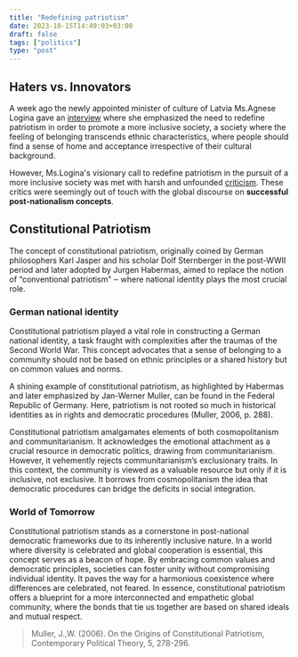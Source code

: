 ```yaml
---
title: "Redefining patriotism"
date: 2023-10-15T14:49:03+03:00
draft: false
tags: ["politics"]
type: "post"
---
```

## Haters vs. Innovators
A week ago the newly appointed minister of culture of Latvia Ms.Agnese Logina gave an [interview](https://satori.lv/article/seit-mes-cinamies-par-galvam-saruna-ar-kulturas-ministri-agnesi-loginu) where she emphasized the need to redefine patriotism in order to promote a more inclusive society, a society where the feeling of belonging transcends ethnic characteristics, where people should find a sense of home and acceptance irrespective of their cultural background. 

However, Ms.Logina's visionary call to redefine patriotism in the pursuit of a more inclusive society was met with harsh and unfounded [criticism](https://neatkariga.nra.lv/komentari/elita-veidemane/431927-kulturas-ministre-logina-grib-pardefinet-patriotismu-tas-esot-parak-nacionalistisks). These critics were seemingly out of touch with the global discourse on **successful post-nationalism concepts**. 

## Constitutional Patriotism

The concept of constitutional patriotism, originally coined by German philosophers Karl Jasper and his scholar Dolf Sternberger in the post-WWII period and later adopted by Jurgen Habermas, aimed to replace the notion of “conventional patriotism” ‒ where national identity plays the most crucial role.

### German national identity

Constitutional patriotism played a vital role in constructing a German national identity, a task fraught with complexities after the traumas of the Second World War. This concept advocates that a sense of belonging to a community should not be based on ethnic principles or a shared history but on common values and norms.

A shining example of constitutional patriotism, as highlighted by Habermas and later emphasized by Jan-Werner Muller, can be found in the Federal Republic of Germany. Here, patriotism is not rooted so much in historical identities as in rights and democratic procedures (Muller, 2006, p. 288).

Constitutional patriotism amalgamates elements of both cosmopolitanism and communitarianism. It acknowledges the emotional attachment as a crucial resource in democratic politics, drawing from communitarianism. However, it vehemently rejects communitarianism’s exclusionary traits. In this context, the community is viewed as a valuable resource but only if it is inclusive, not exclusive. It borrows from cosmopolitanism the idea that democratic procedures can bridge the deficits in social integration.

### World of Tomorrow

Constitutional patriotism stands as a cornerstone in post-national democratic frameworks due to its inherently inclusive nature. In a world where diversity is celebrated and global cooperation is essential, this concept serves as a beacon of hope. By embracing common values and democratic principles, societies can foster unity without compromising individual identity. It paves the way for a harmonious coexistence where differences are celebrated, not feared. In essence, constitutional patriotism offers a blueprint for a more interconnected and empathetic global community, where the bonds that tie us together are based on shared ideals and mutual respect. 


>Muller, J.,W. (2006). On the Origins of Constitutional Patriotism, Contemporary Political Theory, 5,
278-296.
